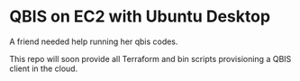 # QBIS on EC2 with Ubuntu Desktop

A friend needed help running her qbis codes.

This repo will soon provide all Terraform and bin scripts provisioning a QBIS client in the cloud.
